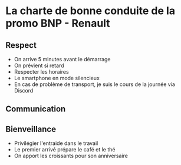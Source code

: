 # La charte de bonne conduite de la promo BNP - Renault

## Respect

- On arrive 5 minutes avant le démarrage
- On prévient si retard
- Respecter les horaires
- Le smartphone en mode silencieux
- En cas de problème de transport, je suis le cours de la journée via Discord


## Communication



## Bienveillance
- Privilégier l'entraide dans le travail
- Le premier arrivé prépare le café et le thé
- On apport les croissants pour son anniversaire
   